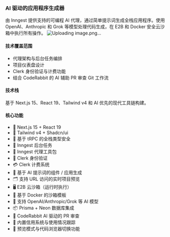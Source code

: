 ### AI 驱动的应用程序生成器

由 Inngest 提供支持的可编程 AI 代理，通过简单提示词生成全栈应用程序。使用 OpenAI、Anthropic 和 Grok 等模型处理代码生成，在 E2B 和 Docker 安全云沙箱中执行所有操作。
![Uploading image.png…]()

#### 技术覆盖范围

* 代理架构与后台任务编排
* 项目仪表盘设计
* Clerk 身份验证与计费功能
* 结合 CodeRabbit 的 AI 辅助 PR 审查 Git 工作流

#### 技术栈

基于 Next.js 15、React 19、Tailwind v4 和 AI 优先的现代工具链构建。

#### 核心功能

* 🚀 Next.js 15 + React 19
* 🎨 Tailwind v4 + Shadcn/ui
* 📡 基于 tRPC 的全栈类型安全
* 🔁 Inngest 后台任务
* 🧠 Inngest 代理工具包
* 🔐 Clerk 身份验证
* 💳 Clerk 计费系统
* 🧱 基于 AI 提示词的组件 / 应用生成
* 🗂️ 支持 URL 访问的实时项目预览
* 🖥️ E2B 云沙箱（运行时执行）
* 🐳 基于 Docker 的沙箱模板
* 🧠 支持 OpenAI/Anthropic/Grok 等 AI 模型
* 📦 Prisma + Neon 数据库集成
* 🤖 CodeRabbit AI 驱动的 PR 审查
* 🧾 内置信用系统与使用情况跟踪
* 🧪 预览模式与代码浏览器切换功能
